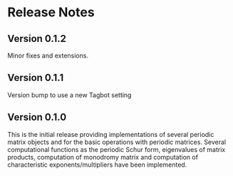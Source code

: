 # Release Notes


## Version 0.1.2

Minor fixes and extensions. 

## Version 0.1.1

Version bump to use a new Tagbot setting

## Version 0.1.0

This is the initial release providing implementations of several periodic matrix objects and for the basic operations with periodic matrices. Several computational functions as the periodic Schur form, eigenvalues of matrix products, computation of monodromy matrix and computation of characteristic exponents/multipliers have been implemented. 
